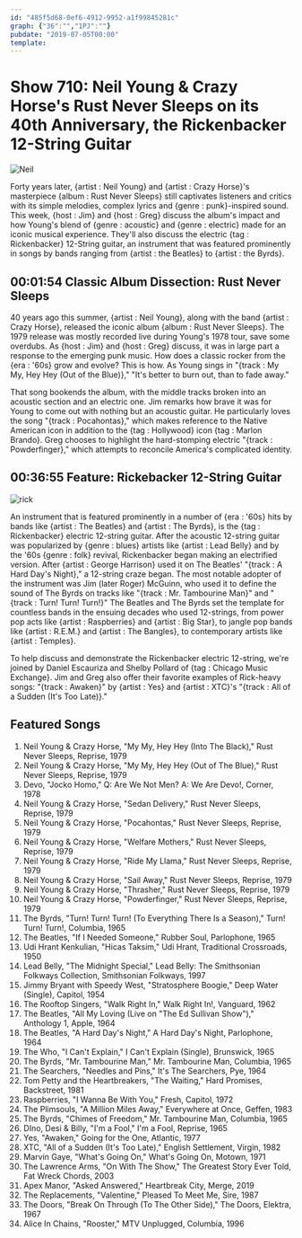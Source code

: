 ```yaml
---
id: "485f5d68-0ef6-4912-9952-a1f99845281c"
graph: {"36":"","1PJ":""}
pubdate: "2019-07-05T00:00"
template: 
---
```






# Show 710: Neil Young & Crazy Horse's Rust Never Sleeps on its 40th Anniversary, the Rickenbacker 12-String Guitar

![Neil](https://static.soundopinions.org/images/2019/rust_never_sleeps.png)

Forty years later, {artist : Neil Young} and {artist : Crazy Horse}'s masterpiece {album : Rust Never Sleeps} still captivates listeners and critics with its simple melodies, complex lyrics and {genre : punk}-inspired sound. This week, {host : Jim} and {host : Greg} discuss the album's impact and how Young's blend of {genre : acoustic} and {genre : electric} made for an iconic musical experience. They'll also discuss the electric {tag : Rickenbacker} 12-String guitar, an instrument that was featured prominently in songs by bands ranging from {artist : the Beatles} to {artist : the Byrds}.



## 00:01:54 Classic Album Dissection: Rust Never Sleeps

40 years ago this summer, {artist : Neil Young}, along with the band {artist : Crazy Horse}, released the iconic album {album : Rust Never Sleeps}. The 1979 release was mostly recorded live during Young's 1978 tour, save some overdubs. As {host : Jim} and {host : Greg} discuss, it was in large part a response to the emerging punk music. How does a classic rocker from the {era : '60s} grow and evolve? This is how. As Young sings in "{track : My My, Hey Hey (Out of the Blue)}," "It's better to burn out, than to fade away."

That song bookends the album, with the middle tracks broken into an acoustic section and an electric one. Jim remarks how brave it was for Young to come out with nothing but an acoustic guitar. He particularly loves the song "{track : Pocahontas}," which makes reference to the Native American icon in addition to the {tag : Hollywood} icon {tag : Marlon Brando}. Greg chooses to highlight the hard-stomping electric "{track : Powderfinger}," which attempts to reconcile America's complicated identity.



## 00:36:55 Feature: Rickebacker 12-String Guitar

![rick](https://static.soundopinions.org/assets/710/1PJ0.jpeg)

An instrument that is featured prominently in a number of {era : '60s} hits by bands like {artist : The Beatles} and {artist : The Byrds}, is the {tag : Rickenbacker} electric 12-string guitar. After the acoustic 12-string guitar was popularized by {genre : blues} artists like {artist : Lead Belly} and by the '60s {genre : folk} revival, Rickenbacker began making an electrified version. After {artist : George Harrison} used it on The Beatles' "{track : A Hard Day's Night}," a 12-string craze began. The most notable adopter of the instrument was Jim (later Roger) McGuinn, who used it to define the sound of The Byrds on tracks like "{track : Mr. Tambourine Man}" and "{track : Turn! Turn! Turn!}" The Beatles and The Byrds set the template for countless bands in the ensuing decades who used 12-strings, from power pop acts like {artist : Raspberries} and {artist : Big Star}, to jangle pop bands like {artist : R.E.M.} and {artist : The Bangles}, to contemporary artists like {artist : Temples}.

To help discuss and demonstrate the Rickenbacker electric 12-string, we're joined by Daniel Escauriza and Shelby Pollard of {tag : Chicago Music Exchange}. Jim and Greg also offer their favorite examples of Rick-heavy songs: "{track : Awaken}" by {artist : Yes} and {artist : XTC}'s "{track : All of a Sudden (It's Too Late)}."



## Featured Songs

1. Neil Young & Crazy Horse, "My My, Hey Hey (Into The Black)," Rust Never Sleeps, Reprise, 1979
2. Neil Young & Crazy Horse, "My My, Hey Hey (Out of The Blue)," Rust Never Sleeps, Reprise, 1979
3. Devo, "Jocko Homo," Q: Are We Not Men? A: We Are Devo!, Corner, 1978
4. Neil Young & Crazy Horse, "Sedan Delivery," Rust Never Sleeps, Reprise, 1979
5. Neil Young & Crazy Horse, "Pocahontas," Rust Never Sleeps, Reprise, 1979
6. Neil Young & Crazy Horse, "Welfare Mothers," Rust Never Sleeps, Reprise, 1979
7. Neil Young & Crazy Horse, "Ride My Llama," Rust Never Sleeps, Reprise, 1979
8. Neil Young & Crazy Horse, "Sail Away," Rust Never Sleeps, Reprise, 1979
9. Neil Young & Crazy Horse, "Thrasher," Rust Never Sleeps, Reprise, 1979
10. Neil Young & Crazy Horse, "Powderfinger," Rust Never Sleeps, Reprise, 1979
11. The Byrds, "Turn! Turn! Turn! (To Everything There Is a Season)," Turn! Turn! Turn!, Columbia, 1965
12. The Beatles, "If I Needed Someone," Rubber Soul, Parlophone, 1965
13. Udi Hrant Kenkulian, "Hicas Taksim," Udi Hrant, Traditional Crossroads, 1950
14. Lead Belly, "The Midnight Special," Lead Belly: The Smithsonian Folkways Collection, Smithsonian Folkways, 1997
15. Jimmy Bryant with Speedy West, "Stratosphere Boogie," Deep Water (Single), Capitol, 1954
16. The Rooftop Singers, "Walk Right In," Walk Right In!, Vanguard, 1962
17. The Beatles, "All My Loving (Live on "The Ed Sullivan Show")," Anthology 1, Apple, 1964
18. The Beatles, "A Hard Day's Night," A Hard Day's Night, Parlophone, 1964
19. The Who, "I Can't Explain," I Can't Explain (Single), Brunswick, 1965
20. The Byrds, "Mr. Tambourine Man," Mr. Tambourine Man, Columbia, 1965
21. The Searchers, "Needles and Pins," It's The Searchers, Pye, 1964
22. Tom Petty and the Heartbreakers, "The Waiting," Hard Promises, Backstreet, 1981
23. Raspberries, "I Wanna Be With You," Fresh, Capitol, 1972
24. The Plimsouls, "A Million Miles Away," Everywhere at Once, Geffen, 1983
25. The Byrds, "Chimes of Freedom," Mr. Tambourine Man, Columbia, 1965
26. DIno, Desi & Billy, "I'm a Fool," I'm a Fool, Reprise, 1965
27. Yes, "Awaken," Going for the One, Atlantic, 1977
28. XTC, "All of a Sudden (It's Too Late)," English Settlement, Virgin, 1982
29. Marvin Gaye, "What's Going On," What's Going On, Motown, 1971
30. The Lawrence Arms, "On With The Show," The Greatest Story Ever Told, Fat Wreck Chords, 2003
31. Apex Manor, "Asked Answered," Heartbreak City, Merge, 2019
32. The Replacements, "Valentine," Pleased To Meet Me, Sire, 1987
33. The Doors, "Break On Through (To The Other Side)," The Doors, Elektra, 1967
34. Alice In Chains, "Rooster," MTV Unplugged, Columbia, 1996